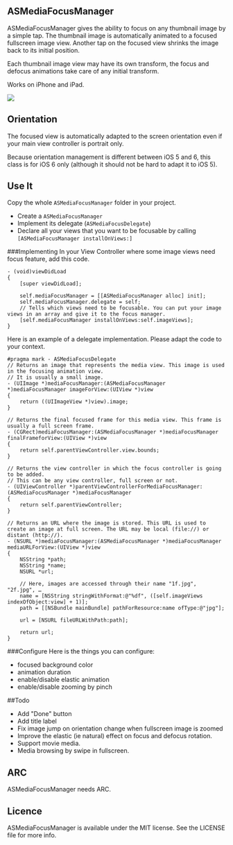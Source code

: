 ## ASMediaFocusManager
ASMediaFocusManager gives the ability to focus on any thumbnail image by a simple tap. The thumbnail image is automatically animated to a focused fullscreen image view. Another tap on the focused view shrinks the image back to its initial position.

Each thumbnail image view may have its own transform, the focus and defocus animations take care of any initial transform.

Works on iPhone and iPad.

![](https://github.com/autresphere/ASMediaFocusManager/raw/master/Screenshots/video.gif) 

## Orientation
The focused view is automatically adapted to the screen orientation even if your main view controller is portrait only.

Because orientation management is different between iOS 5 and 6, this class is for iOS 6 only (although it should not be hard to adapt it to iOS 5).
## Use It
Copy the whole `ASMediaFocusManager` folder in your project.

* Create a `ASMediaFocusManager`
* Implement its delegate (`ASMediaFocusDelegate`)
* Declare all your views that you want to be focusable by calling `[ASMediaFocusManager installOnViews:]`

###Implementing
In your View Controller where some image views need focus feature, add this code.

```objc
- (void)viewDidLoad
{
    [super viewDidLoad];
    
    self.mediaFocusManager = [[ASMediaFocusManager alloc] init];
    self.mediaFocusManager.delegate = self;
    // Tells which views need to be focusable. You can put your image views in an array and give it to the focus manager.
    [self.mediaFocusManager installOnViews:self.imageViews];
}
```

Here is an example of a delegate implementation. Please adapt the code to your context.
```objc
#pragma mark - ASMediaFocusDelegate
// Returns an image that represents the media view. This image is used in the focusing animation view.
// It is usually a small image.
- (UIImage *)mediaFocusManager:(ASMediaFocusManager *)mediaFocusManager imageForView:(UIView *)view
{
    return ((UIImageView *)view).image;
}

// Returns the final focused frame for this media view. This frame is usually a full screen frame.
- (CGRect)mediaFocusManager:(ASMediaFocusManager *)mediaFocusManager finalFrameforView:(UIView *)view
{
    return self.parentViewController.view.bounds;
}

// Returns the view controller in which the focus controller is going to be added.
// This can be any view controller, full screen or not.
- (UIViewController *)parentViewControllerForMediaFocusManager:(ASMediaFocusManager *)mediaFocusManager
{
    return self.parentViewController;
}

// Returns an URL where the image is stored. This URL is used to create an image at full screen. The URL may be local (file://) or distant (http://).
- (NSURL *)mediaFocusManager:(ASMediaFocusManager *)mediaFocusManager mediaURLForView:(UIView *)view
{
    NSString *path;
    NSString *name;
    NSURL *url;
    
    // Here, images are accessed through their name "1f.jpg", "2f.jpg", …
    name = [NSString stringWithFormat:@"%df", ([self.imageViews indexOfObject:view] + 1)];
    path = [[NSBundle mainBundle] pathForResource:name ofType:@"jpg"];
    
    url = [NSURL fileURLWithPath:path];
    
    return url;
}

```

###Configure
Here is the things you can configure:

* focused background color 
* animation duration
* enable/disable elastic animation
* enable/disable zooming by pinch

##Todo
* Add "Done" button
* Add title label
* Fix image jump on orientation change when fullscreen image is zoomed
* Improve the elastic (ie natural) effect on focus and defocus rotation.
* Support movie media.
* Media browsing by swipe in fullscreen.

## ARC
ASMediaFocusManager needs ARC.

## Licence
ASMediaFocusManager is available under the MIT license. See the LICENSE file for more info.


